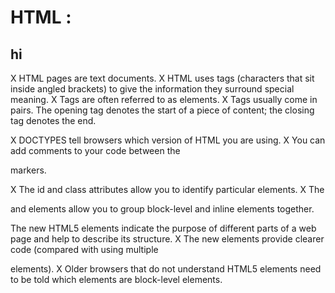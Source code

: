 # HTML :

## hi ##


X HTML pages are text documents.
X HTML uses tags (characters that sit inside angled 
brackets) to give the information they surround special 
meaning.
X Tags are often referred to as elements.
X Tags usually come in pairs. The opening tag denotes 
the start of a piece of content; the closing tag denotes 
the end.

X DOCTYPES tell browsers which version of HTML you 
are using.
X You can add comments to your code between the 
<!-- and --> markers.
X The id and class attributes allow you to identify 
particular elements.
X The <div> and <span> elements allow you to group 
block-level and inline elements together.

 

The new HTML5 elements indicate the purpose of 
different parts of a web page and help to describe 
its structure.
X The new elements provide clearer code (compared 
with using multiple <div> elements).
X Older browsers that do not understand HTML5 
elements need to be told which elements are 
block-level elements.

